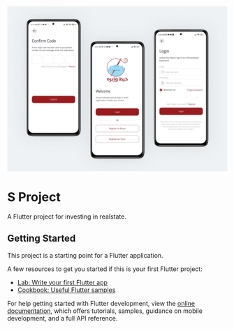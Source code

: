 ![alt text](https://github.com/Rashad-seada/Flutter-Starter-Project-with-auth/blob/master/Mockup%204.png?raw=true)

# S Project

A Flutter project for investing in realstate.

## Getting Started

This project is a starting point for a Flutter application.

A few resources to get you started if this is your first Flutter project:

- [Lab: Write your first Flutter app](https://docs.flutter.dev/get-started/codelab)
- [Cookbook: Useful Flutter samples](https://docs.flutter.dev/cookbook)

For help getting started with Flutter development, view the
[online documentation](https://docs.flutter.dev/), which offers tutorials,
samples, guidance on mobile development, and a full API reference.
